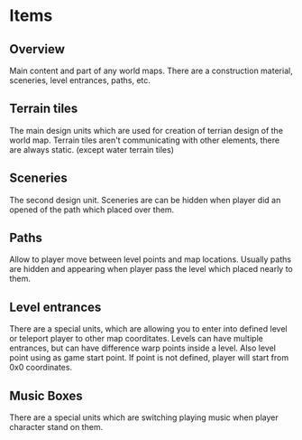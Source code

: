 # Items
## Overview
Main content and part of any world maps. There are a construction material, sceneries, level entrances, paths, etc.
## Terrain tiles
The main design units which are used for creation of terrian design of the world map. Terrain tiles aren't communicating with other elements, there are always static. (except water terrain tiles)																																				
<ImageZoom 
  alt="wld_tiles"
  url="screenshots/WorldEditing/Items/wld_tiles.png" 
  :border="true" 
/>
## Sceneries
The second design unit. Sceneries are can be hidden when player did an opened of the path which placed over them.															
<ImageZoom 
  alt="wld_sceneries"
  url="screenshots/WorldEditing/Items/wld_sceneries.png" 
  :border="true" 
/>
## Paths
Allow to player move between level points and map locations. Usually paths are hidden and appearing when player pass the level which placed nearly to them.																																									
<ImageZoom 
  alt="wld_paths"
  url="screenshots/WorldEditing/Items/wld_paths.png" 
  :border="true" 
/>
## Level entrances
There are a special units, which are allowing you to enter into defined level or teleport player to other map coorditates. Levels can have multiple entrances, but can have difference warp points inside a level. Also level point using as game start point. If point is not defined, player will start from 0x0 coordinates.																																							
<ImageZoom 
  alt="wld_levels"
  url="screenshots/WorldEditing/Items/wld_levels.png" 
  :border="true" 
/>
## Music Boxes
There are a special units which are switching playing music when player character stand on them. 																																							
<ImageZoom 
  alt="wld_musicboxes"
  url="screenshots/WorldEditing/Items/wld_musicboxes.png" 
  :border="true" 
/>